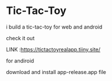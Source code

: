 # Tic-Tac-Toy
i build a tic-tac-toy for web and android 

check it out  

LINK :https://tictactoyrealapp.tiiny.site/


for andiroid 

download and install app-release.app file
